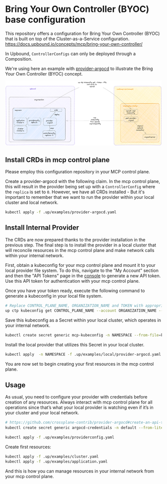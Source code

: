 # Bring Your Own Controller (BYOC) base configuration

This repository offers a configuration for Bring Your Own Controller (BYOC) that is built on top of the Cluster-as-a-Service configuration.
https://docs.upbound.io/concepts/mcp/bring-your-own-controller/

In Upbound, `ControllerConfigs` can only be deployed through a Composition.

We're using here an example with [provider-argocd](https://github.com/crossplane-contrib/provider-argocd) to illustrate the Bring Your Own Controller (BYOC) concept.

![byoc-argocd](byoc_argocd.png)

## Install CRDs in mcp control plane

Please employ this configuration repository in your MCP control plane.

Create a provider-argocd with the following claim. 
In the mcp control plane, this will result in the provider being set up with a `ControllerConfig` where the `replica` is set to `0`.
However, we have all CRDs installed - But it's important to remember that we want to run the provider within your local cluster and local network.

```bash
kubectl apply -f .up/examples/provider-argocd.yaml
```

## Install Internal Provider

The CRDs are now prepared thanks to the provider installation in the previous step. The final step is to install the provider in a local cluster that will reconcile resources in the mcp control plane and make network calls within your internal network.

First, obtain a kubeconfig for your mcp control plane and mount it to your local provider file system. To do this, navigate to the "My Account" section and then the "API Tokens" page in the [console](https://console.upbound.io) to generate a new API token. Use this API token for authentication with your mcp control plane.

Once you have your token ready, execute the following command to generate a kubeconfig in your local file system.

```bash
# Replace CONTROL_PLANE_NAME, ORGANIZATION_NAME and TOKEN with appropriate values.
up ctp kubeconfig get CONTROL_PLANE_NAME --account ORGANIZATION_NAME --token='TOKEN' --file /tmp/kube.yaml
```

Save this kubeconfig as a Secret within your local cluster, which operates in your internal network.
```bash
kubectl create secret generic mcp-kubeconfig -n NAMESPACE --from-file=kubeconfig=/tmp/kube.yaml 
```

Install the local provider that utilizes this Secret in your local cluster.
```bash
kubectl apply  -n NAMESPACE -f .up/examples/local/provider-argocd.yaml
```

You are now set to begin creating your first resources in the mcp control plane.

## Usage
As usual, you need to configure your provider with credentials before creation of any resources.
Always interact with mcp control plane for all operations since that’s what your local provider is watching even if it’s in your cluster and your local network.

```bash
# https://github.com/crossplane-contrib/provider-argocd#create-an-api-token
kubectl create secret generic argocd-credentials -n default --from-literal=authToken="$ARGOCD_TOKEN"
```

```bash
kubectl apply -f .up/examples/providerconfig.yaml
```

Create first resources:

```bash
kubectl apply -f .up/examples/cluster.yaml
kubectl apply -f .up/examples/application.yaml
```

And this is how you can manage resources in your internal network from your mcp control plane.
